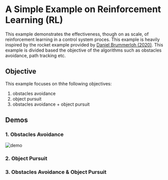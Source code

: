 # A Simple Example on Reinforcement Learning (RL)

This example demonstrates the effectiveness, though on as scale, of reinforcement learning in a control system proces. This example is heavily inspired by the rocket example provided by [Daniel Brummerloh (2020)](https://towardsdatascience.com/ultimate-guide-for-reinforced-learning-part-1-creating-a-game-956f1f2b0a91). This example is divided based the objective of the algorithms such as obstacles avoidance, path tracking etc.

## Objective

This example focuses on thhe following objectives:

1. obstacles avoidance
2. object pursuit
3. obstacles avoidance + object pursuit

## Demos

### 1. Obstacles Avoidance

![demo](https://user-images.githubusercontent.com/51869912/121030198-3aeccb00-c7e4-11eb-9684-cd6535d02638.gif)

### 2. Object Pursuit



### 3. Obstacles Avoidance & Object Pursuit
